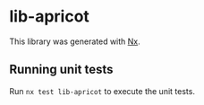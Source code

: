 # lib-apricot

This library was generated with [Nx](https://nx.dev).

## Running unit tests

Run `nx test lib-apricot` to execute the unit tests.
